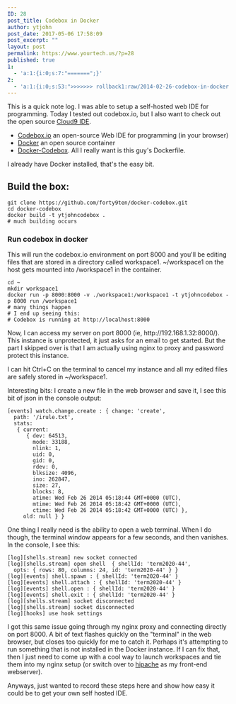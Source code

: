 ```yaml
---
ID: 28
post_title: Codebox in Docker
author: ytjohn
post_date: 2017-05-06 17:58:09
post_excerpt: ""
layout: post
permalink: https://www.yourtech.us/?p=28
published: true
1:
  - 'a:1:{i:0;s:7:"=======";}'
2:
  - 'a:1:{i:0;s:53:">>>>>>> rollback1:raw/2014-02-26-codebox-in-docker.md";}'
---
```

<p>This is a quick note log. I was able to setup a self-hosted web IDE for programming. Today I tested out codebox.io,
but I also want to check out the open source <a href="https://github.com/dotcloud/hipache">Cloud9 IDE</a>.</p>
<ul>
<li><a href="https://www.codebox.io">Codebox.io</a> an open-source Web IDE for programming (in your browser)</li>
<li><a href="http://www.docker.io/">Docker</a> an open source container</li>
<li><a href="https://github.com/forty9ten/docker-codebox/blob/master/Dockerfile">Docker-Codebox</a>. All I really want is this guy's Dockerfile.</li>
</ul>
<p>I already have Docker installed, that's the easy bit.</p>
<h2>Build the box:</h2>
<pre><code>git clone https://github.com/forty9ten/docker-codebox.git
cd docker-codebox
docker build -t ytjohncodebox .
# much building occurs
</code></pre>
<h3>Run codebox in docker</h3>
<p>This will run the codebox.io environment on port 8000 and you'll be editing files that are stored in a directory
called workspace1. ~/workspace1 on the host gets mounted into /workspace1 in the container.</p>
<pre><code>cd ~
mkdir workspace1
docker run -p 8000:8000 -v ./workspace1:/workspace1 -t ytjohncodebox -p 8000 run /workspace1
# many things happen
# I end up seeing this:
# Codebox is running at http://localhost:8000
</code></pre>
<p>Now, I can access my server on port 8000 (ie, http://192.168.1.32:8000/). This instance is unprotected, it just asks
for an email to get started. But the part I skipped over is that I am actually using nginx to proxy and password
protect this instance. </p>
<p>I can hit Ctrl+C on the terminal to cancel my instance and all my edited files are safely stored in ~/workspace1.</p>
<p>Interesting bits:
I create a new file in the web browser and save it, I see this bit of json in the console output:</p>
<pre><code>[events] watch.change.create : { change: 'create',
  path: '/irule.txt',
  stats: 
   { current: 
      { dev: 64513,
        mode: 33188,
        nlink: 1,
        uid: 0,
        gid: 0,
        rdev: 0,
        blksize: 4096,
        ino: 262847,
        size: 27,
        blocks: 8,
        atime: Wed Feb 26 2014 05:18:44 GMT+0000 (UTC),
        mtime: Wed Feb 26 2014 05:18:42 GMT+0000 (UTC),
        ctime: Wed Feb 26 2014 05:18:42 GMT+0000 (UTC) },
     old: null } }
</code></pre>
<p>One thing I really need is the ability to open a web terminal. When I do though, the terminal window appears for a
few seconds, and then vanishes. In the console, I see this:</p>
<pre><code>[log][shells.stream] new socket connected
[log][shells.stream] open shell  { shellId: 'term2020-44',
  opts: { rows: 80, columns: 24, id: 'term2020-44' } }
[log][events] shell.spawn : { shellId: 'term2020-44' }
[log][events] shell.attach : { shellId: 'term2020-44' }
[log][events] shell.open : { shellId: 'term2020-44' }
[log][events] shell.exit : { shellId: 'term2020-44' }
[log][shells.stream] socket disconnected
[log][shells.stream] socket disconnected
[log][hooks] use hook settings
</code></pre>
<p>I got this same issue going through my nginx proxy and connecting directly on port 8000. A bit of text flashes 
quickly on the "terminal" in the web browser, but closes too quickly for me to catch it. Perhaps it's attempting to
run something that is not installed in the Docker instance. If I can fix that, then I just need to come up with a cool
way to launch workspaces and tie them into my nginx setup (or switch over to <a href="https://github.com/dotcloud/hipache">hipache</a>
as my front-end webserver).</p>
<p>Anyways, just wanted to record these steps here and show how easy it could be to get your own self hosted IDE.</p>